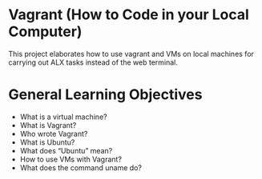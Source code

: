 # Vagrant (How to Code in your Local Computer)

This project elaborates how to use vagrant and VMs on local machines for carrying out ALX tasks instead of the web terminal.

# General Learning Objectives

- What is a virtual machine? 
- What is Vagrant?
- Who wrote Vagrant? 
- What is Ubuntu?
- What does “Ubuntu” mean?
- How to use VMs with Vagrant? 
- What does the command uname do?

